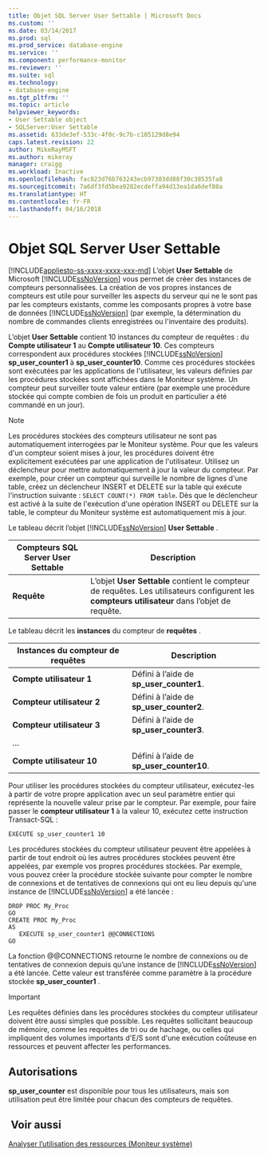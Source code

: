 ```yaml
---
title: Objet SQL Server User Settable | Microsoft Docs
ms.custom: ''
ms.date: 03/14/2017
ms.prod: sql
ms.prod_service: database-engine
ms.service: ''
ms.component: performance-monitor
ms.reviewer: ''
ms.suite: sql
ms.technology:
- database-engine
ms.tgt_pltfrm: ''
ms.topic: article
helpviewer_keywords:
- User Settable object
- SQLServer:User Settable
ms.assetid: 633de3ef-533c-4f0c-9c7b-c105129d8e94
caps.latest.revision: 22
author: MikeRayMSFT
ms.author: mikeray
manager: craigg
ms.workload: Inactive
ms.openlocfilehash: fac823d76b763243ecb97303dd88f30c38535fa8
ms.sourcegitcommit: 7a6df3fd5bea9282ecdeffa94d13ea1da6def80a
ms.translationtype: HT
ms.contentlocale: fr-FR
ms.lasthandoff: 04/16/2018
---
```

# <a name="sql-server-user-settable-object"></a>Objet SQL Server User Settable
[!INCLUDE[appliesto-ss-xxxx-xxxx-xxx-md](../../includes/appliesto-ss-xxxx-xxxx-xxx-md.md)]
  L’objet **User Settable** de Microsoft [!INCLUDE[ssNoVersion](../../includes/ssnoversion-md.md)] vous permet de créer des instances de compteurs personnalisées. La création de vos propres instances de compteurs est utile pour surveiller les aspects du serveur qui ne le sont pas par les compteurs existants, comme les composants propres à votre base de données [!INCLUDE[ssNoVersion](../../includes/ssnoversion-md.md)] (par exemple, la détermination du nombre de commandes clients enregistrées ou l'inventaire des produits).  
  
 L’objet **User Settable** contient 10 instances du compteur de requêtes : du **Compte utilisateur 1** au **Compte utilisateur 10**. Ces compteurs correspondent aux procédures stockées [!INCLUDE[ssNoVersion](../../includes/ssnoversion-md.md)] **sp_user_counter1** à **sp_user_counter10**. Comme ces procédures stockées sont exécutées par les applications de l'utilisateur, les valeurs définies par les procédures stockées sont affichées dans le Moniteur système. Un compteur peut surveiller toute valeur entière (par exemple une procédure stockée qui compte combien de fois un produit en particulier a été commandé en un jour).  
  
> [!NOTE]  
>  Les procédures stockées des compteurs utilisateur ne sont pas automatiquement interrogées par le Moniteur système. Pour que les valeurs d'un compteur soient mises à jour, les procédures doivent être explicitement exécutées par une application de l'utilisateur. Utilisez un déclencheur pour mettre automatiquement à jour la valeur du compteur. Par exemple, pour créer un compteur qui surveille le nombre de lignes d'une table, créez un déclencheur INSERT et DELETE sur la table qui exécute l'instruction suivante : `SELECT COUNT(*) FROM table`. Dès que le déclencheur est activé à la suite de l'exécution d'une opération INSERT ou DELETE sur la table, le compteur du Moniteur système est automatiquement mis à jour.  
  
 Le tableau décrit l’objet [!INCLUDE[ssNoVersion](../../includes/ssnoversion-md.md)] **User Settable** .  
  
|Compteurs SQL Server User Settable|Description|  
|---------------------------------------|-----------------|  
|**Requête**|L’objet **User Settable** contient le compteur de requêtes. Les utilisateurs configurent les **compteurs utilisateur** dans l’objet de requête.|  
  
 Le tableau décrit les **instances** du compteur de **requêtes** .  
  
|Instances du compteur de requêtes|Description|  
|-----------------------------|-----------------|  
|**Compte utilisateur 1**|Défini à l’aide de **sp_user_counter1**.|  
|**Compteur utilisateur 2**|Défini à l’aide de **sp_user_counter2**.|  
|**Compteur utilisateur 3**|Défini à l’aide de **sp_user_counter3**.|  
|…||  
|**Compte utilisateur 10**|Défini à l’aide de **sp_user_counter10**.|  
  
 Pour utiliser les procédures stockées du compteur utilisateur, exécutez-les à partir de votre propre application avec un seul paramètre entier qui représente la nouvelle valeur prise par le compteur. Par exemple, pour faire passer le **compteur utilisateur 1** à la valeur 10, exécutez cette instruction Transact-SQL :  
  
```  
EXECUTE sp_user_counter1 10  
```  
  
 Les procédures stockées du compteur utilisateur peuvent être appelées à partir de tout endroit où les autres procédures stockées peuvent être appelées, par exemple vos propres procédures stockées. Par exemple, vous pouvez créer la procédure stockée suivante pour compter le nombre de connexions et de tentatives de connexions qui ont eu lieu depuis qu'une instance de [!INCLUDE[ssNoVersion](../../includes/ssnoversion-md.md)] a été lancée :  
  
```  
DROP PROC My_Proc  
GO  
CREATE PROC My_Proc  
AS   
   EXECUTE sp_user_counter1 @@CONNECTIONS  
GO  
```  
  
 La fonction @@CONNECTIONS retourne le nombre de connexions ou de tentatives de connexion depuis qu’une instance de [!INCLUDE[ssNoVersion](../../includes/ssnoversion-md.md)] a été lancée. Cette valeur est transférée comme paramètre à la procédure stockée **sp_user_counter1** .  
  
> [!IMPORTANT]  
>  Les requêtes définies dans les procédures stockées du compteur utilisateur doivent être aussi simples que possible. Les requêtes sollicitant beaucoup de mémoire, comme les requêtes de tri ou de hachage, ou celles qui impliquent des volumes importants d'E/S sont d'une exécution coûteuse en ressources et peuvent affecter les performances.  
  
## <a name="permissions"></a>Autorisations  
 **sp_user_counter** est disponible pour tous les utilisateurs, mais son utilisation peut être limitée pour chacun des compteurs de requêtes.  
  
## <a name="see-also"></a> Voir aussi  
 [Analyser l’utilisation des ressources &#40;Moniteur système&#41;](../../relational-databases/performance-monitor/monitor-resource-usage-system-monitor.md)  
  
  
